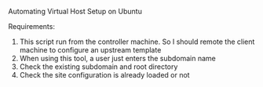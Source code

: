 Automating Virtual Host Setup on Ubuntu

Requirements:
1. This script run from the controller machine. So I should remote the client machine to configure an upstream template
2. When using this tool, a user just enters the subdomain name
3. Check the existing subdomain and root directory
4. Check the site configuration is already loaded or not
